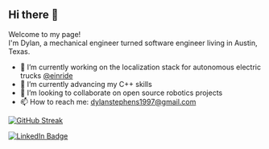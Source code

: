 ## Hi there 👋

<p>Welcome to my page!</br>I'm Dylan, a mechanical engineer turned software engineer living in Austin, Texas. 

- 🔭 I’m currently working on the localization stack for autonomous electric trucks [@einride](https://einride.tech/autonomous)
- 🌱 I’m currently advancing my C++ skills
- 👯 I’m looking to collaborate on open source robotics projects
- 📫 How to reach me: dylanstephens1997@gmail.com

[![GitHub Streak](https://streak-stats.demolab.com?user=dylanstephens1997&count_private=true&theme=github-dark&hide_border=true&mode=weekly&starting_year=2022background=45%2CEBEBEB00%2CFFFFFF00)](https://git.io/streak-stats)

<div id="badges">
  <a href="https://www.linkedin.com/in/dylan-stephens-300252159/">
    <img src="https://img.shields.io/badge/LinkedIn-blue?style=for-the-badge&logo=linkedin&logoColor=white" alt="LinkedIn Badge"/>
  </a>
</div>
